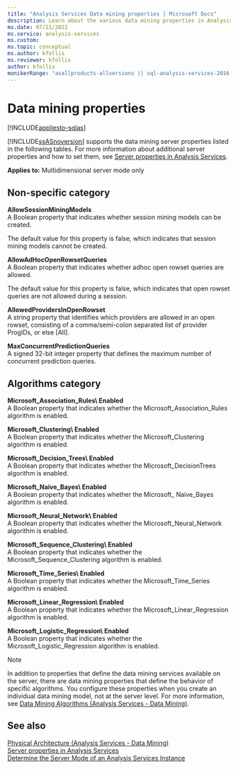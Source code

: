 ```yaml
---
title: "Analysis Services Data mining properties | Microsoft Docs"
description: Learn about the various data mining properties in Analysis Services, for example AllowSessionMiningModels and Microsoft_Neural_Network\ Enabled.
ms.date: 07/21/2022
ms.service: analysis-services
ms.custom: 
ms.topic: conceptual
ms.author: kfollis
ms.reviewer: kfollis
author: kfollis
monikerRange: "asallproducts-allversions || sql-analysis-services-2016 || sql-analysis-services-2017 || sql-analysis-services-2019"
---
```

# Data mining properties

[!INCLUDE[appliesto-sqlas](../includes/appliesto-sqlas.md)]

[!INCLUDE[ssASnoversion](../includes/ssasnoversion-md.md)] supports the data mining server properties listed in the following tables. For more information about additional server properties and how to set them, see [Server properties in Analysis Services](../../analysis-services/server-properties/server-properties-in-analysis-services.md).  
  
**Applies to:** Multidimensional server mode only  
  
## Non-specific category

**AllowSessionMiningModels**  
A Boolean property that indicates whether session mining models can be created.  
  
The default value for this property is false, which indicates that session mining models cannot be created.  
  
**AllowAdHocOpenRowsetQueries**  
A Boolean property that indicates whether adhoc open rowset queries are allowed.  
  
The default value for this property is false, which indicates that open rowset queries are not allowed during a session.  
  
**AllowedProvidersInOpenRowset**  
A string property that identifies which providers are allowed in an open rowset, consisting of a comma/semi-colon separated list of provider ProgIDs, or else [All].  
  
**MaxConcurrentPredictionQueries**  
A signed 32-bit integer property that defines the maximum number of concurrent prediction queries.  
  
## Algorithms category

**Microsoft_Association_Rules\ Enabled**  
A Boolean property that indicates whether the Microsoft_Association_Rules algorithm is enabled.  
  
**Microsoft_Clustering\ Enabled**  
A Boolean property that indicates whether the Microsoft_Clustering algorithm is enabled.  
  
**Microsoft_Decision_Trees\ Enabled**  
A Boolean property that indicates whether the Microsoft_DecisionTrees algorithm is enabled.  
  
**Microsoft_Naive_Bayes\ Enabled**  
A Boolean property that indicates whether the Microsoft_ Naive_Bayes algorithm is enabled.  
  
**Microsoft_Neural_Network\ Enabled**  
A Boolean property that indicates whether the Microsoft_Neural_Network algorithm is enabled.  
  
**Microsoft_Sequence_Clustering\ Enabled**  
A Boolean property that indicates whether the Microsoft_Sequence_Clustering algorithm is enabled.  
  
**Microsoft_Time_Series\ Enabled**  
A Boolean property that indicates whether the Microsoft_Time_Series algorithm is enabled.  
  
**Microsoft_Linear_Regression\ Enabled**  
A Boolean property that indicates whether the Microsoft_Linear_Regression algorithm is enabled.  
  
**Microsoft_Logistic_Regression\ Enabled**  
A Boolean property that indicates whether the Microsoft_Logistic_Regression algorithm is enabled.  
  
> [!NOTE]  
> In addition to properties that define the data mining services available on the server, there are data mining properties that define the behavior of specific algorithms. You configure these properties when you create an individual data mining model, not at the server level. For more information, see [Data Mining Algorithms &#40;Analysis Services - Data Mining&#41;](../../analysis-services/data-mining/data-mining-algorithms-analysis-services-data-mining.md).  
  
## See also

[Physical Architecture &#40;Analysis Services - Data Mining&#41;](../../analysis-services/data-mining/physical-architecture-analysis-services-data-mining.md)   
[Server properties in Analysis Services](../../analysis-services/server-properties/server-properties-in-analysis-services.md)   
[Determine the Server Mode of an Analysis Services Instance](../../analysis-services/instances/determine-the-server-mode-of-an-analysis-services-instance.md)  
